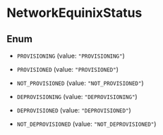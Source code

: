 

# NetworkEquinixStatus

## Enum


* `PROVISIONING` (value: `"PROVISIONING"`)

* `PROVISIONED` (value: `"PROVISIONED"`)

* `NOT_PROVISIONED` (value: `"NOT_PROVISIONED"`)

* `DEPROVISIONING` (value: `"DEPROVISIONING"`)

* `DEPROVISIONED` (value: `"DEPROVISIONED"`)

* `NOT_DEPROVISIONED` (value: `"NOT_DEPROVISIONED"`)



